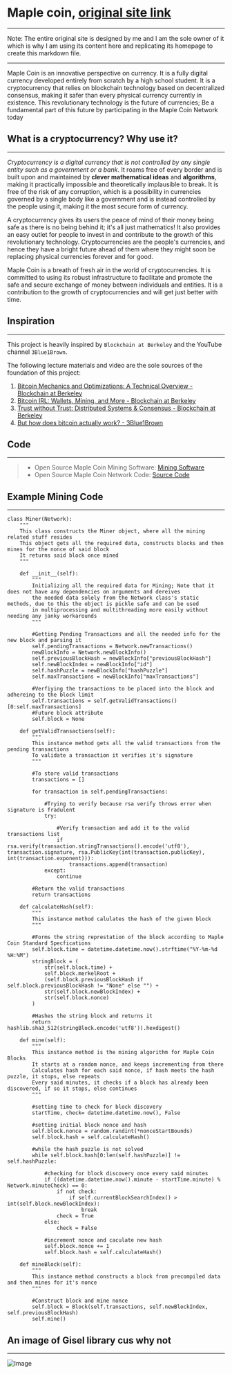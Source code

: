 # Maple coin, [original site link](https://maple-coin.com)
---

Note: The entire original site is designed by me and I am the sole owner of it which is why I am using its content here and replicating its homepage to create this markdown file.

---
Maple Coin is an innovative perspective on currency. It is a fully digital currency developed entirely from scratch by a high school student. It is a cryptocurrency that relies on blockchain technology based on decentralized consensus, making it safer than every physical currency currently in existence. This revolutionary technology is the future of currencies; Be a fundamental part of this future by participating in the Maple Coin Network today

## What is a cryptocurrency? Why use it?
---
*Cryptocurrency is a digital currency that is not controlled by any single entity such as a government or a bank*. It roams free of every border and is built upon and maintained by **clever mathematical ideas** and **algorithms**, making it practically impossible and theoretically implausible to break. It is free of the risk of any corruption, which is a possibility in currencies governed by a single body like a government and is instead controlled by the people using it, making it the most secure form of currency.

A cryptocurrency gives its users the peace of mind of their money being safe as there is no being behind it; it's all just mathematics! It also provides an easy outlet for people to invest in and contribute to the growth of this revolutionary technology. Cryptocurrencies are the people's currencies, and hence they have a bright future ahead of them where they might soon be replacing physical currencies forever and for good.

Maple Coin is a breath of fresh air in the world of cryptocurrencies. It is committed to using its robust infrastructure to facilitate and promote the safe and secure exchange of money between individuals and entities. It is a contribution to the growth of cryptocurrencies and will get just better with time.

## Inspiration
---
This project is heavily inspired by `Blockchain at Berkeley` and the YouTube channel `3Blue1Brown`.

The following lecture materials and video are the sole sources of the foundation of this project:

1. [Bitcoin Mechanics and Optimizations: A Technical Overview - Blockchain at Berkeley](https://blockchain.berkeley.edu/courses/spring-2020-fundamentals-decal/)
2. [Bitcoin IRL: Wallets, Mining, and More - Blockchain at Berkeley](https://blockchain.berkeley.edu/courses/spring-2020-fundamentals-decal/)
3. [Trust without Trust: Distributed Systems & Consensus - Blockchain at Berkeley](https://blockchain.berkeley.edu/courses/spring-2020-fundamentals-decal/)
4. [But how does bitcoin actually work? - 3Blue1Brown](https://www.youtube.com/watch?v=bBC-nXj3Ng4&feature=youtu.be)

## Code
---

> * Open Source Maple Coin Mining Software: [Mining Software](http://maple-coin.com/mining)
> * Open Source Maple Coin Network Code: [Source Code](http://maple-coin.com/sourceCode)

## Example Mining Code
---
```
class Miner(Network):
    """
    This class constructs the Miner object, where all the mining related stuff resides
    This object gets all the required data, constructs blocks and then mines for the nonce of said block
    It returns said block once mined
    """

    def __init__(self):
        """
        Initializing all the required data for Mining; Note that it does not have any dependencies on arguments and dereives
        the needed data solely from the Network class's static methods, due to this the object is pickle safe and can be used 
        in multiprocessing and multithreading more easily without needing any janky workarounds
        """

        #Getting Pending Transactions and all the needed info for the new block and parsing it
        self.pendingTransactions = Network.newTransactions()
        newBlockInfo = Network.newBlockInfo()
        self.previousBlockHash = newBlockInfo["previousBlockHash"]
        self.newBlockIndex = newBlockInfo["id"]
        self.hashPuzzle = newBlockInfo["hashPuzzle"]
        self.maxTransactions = newBlockInfo["maxTransactions"]

        #Verfiying the transactions to be placed into the block and adhereing to the block limit
        self.transactions = self.getValidTransactions()[0:self.maxTransactions]
        #Future block attribute
        self.block = None

    def getValidTransactions(self):
        """
        This instance method gets all the valid transactions from the pending transactions
        To validate a transaction it verifies it's signature
        """

        #To store valid transactions
        transactions = []

        for transaction in self.pendingTransactions:

            #Trying to verify because rsa verify throws error when signature is fradulent
            try:   
                
                #Verify transaction and add it to the valid transactions list
                if rsa.verify(transaction.stringTransactions().encode('utf8'), transaction.signature, rsa.PublicKey(int(transaction.publicKey), int(transaction.exponent))):
                    transactions.append(transaction)
            except:
                continue
        
        #Return the valid transactions
        return transactions

    def calculateHash(self):
        """
        This instance method calulates the hash of the given block
        """

        #Forms the string represtation of the block according to Maple Coin Standard Specfications
        self.block.time = datetime.datetime.now().strftime("%Y-%m-%d %H:%M")
        stringBlock = (
            str(self.block.time) + 
            self.block.merkelRoot + 
            (self.block.previousBlockHash if self.block.previousBlockHash != "None" else "") + 
            str(self.block.newBlockIndex) + 
            str(self.block.nonce)
        )

        #Hashes the string block and returns it
        return hashlib.sha3_512(stringBlock.encode('utf8')).hexdigest()

    def mine(self):
        """
        This instance method is the mining algorithm for Maple Coin Blocks 
        It starts at a random nonce, and keeps incrementing from there
        Calculates hash for each said nonce, if hash meets the hash puzzle, it stops, else repeats
        Every said minutes, it checks if a block has already been discovered, if so it stops, else continues
        """

        #setting time to check for block discovery
        startTime, check= datetime.datetime.now(), False

        #setting initial block nonce and hash
        self.block.nonce = random.randint(*nonceStartBounds)
        self.block.hash = self.calculateHash()
        
        #while the hash puzzle is not solved
        while self.block.hash[0:len(self.hashPuzzle)] != self.hashPuzzle:

            #checking for block discovery once every said minutes
            if ((datetime.datetime.now().minute - startTime.minute) % Network.minuteCheck) == 0:    
                if not check:
                    if self.currentBlockSearchIndex() > int(self.block.newBlockIndex):
                        break
                check = True
            else:
                check = False

            #increment nonce and caculate new hash
            self.block.nonce += 1
            self.block.hash = self.calculateHash()

    def mineBlock(self):
        """
        This instance method constructs a block from precompiled data and then mines for it's nonce
        """

        #Construct block and mine nonce
        self.block = Block(self.transactions, self.newBlockIndex, self.previousBlockHash)
        self.mine()
```

## An image of Gisel library cus why not
---
![Image](https://images.app.goo.gl/5Hco6X5uPCkH7JoF7)
